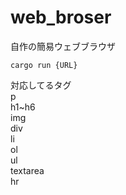 # web_broser

自作の簡易ウェブブラウザ  

`cargo run {URL}`

対応してるタグ  
p  
h1~h6  
img  
div  
li  
ol  
ul  
textarea  
hr  